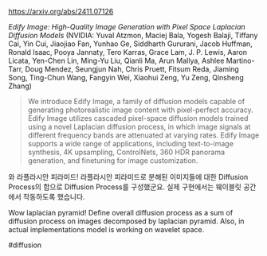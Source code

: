 https://arxiv.org/abs/2411.07126

*Edify Image: High-Quality Image Generation with Pixel Space Laplacian Diffusion Models* (NVIDIA: Yuval Atzmon, Maciej Bala, Yogesh Balaji, Tiffany Cai, Yin Cui, Jiaojiao Fan, Yunhao Ge, Siddharth Gururani, Jacob Huffman, Ronald Isaac, Pooya Jannaty, Tero Karras, Grace Lam, J. P. Lewis, Aaron Licata, Yen-Chen Lin, Ming-Yu Liu, Qianli Ma, Arun Mallya, Ashlee Martino-Tarr, Doug Mendez, Seungjun Nah, Chris Pruett, Fitsum Reda, Jiaming Song, Ting-Chun Wang, Fangyin Wei, Xiaohui Zeng, Yu Zeng, Qinsheng Zhang)

> We introduce Edify Image, a family of diffusion models capable of generating photorealistic image content with pixel-perfect accuracy. Edify Image utilizes cascaded pixel-space diffusion models trained using a novel Laplacian diffusion process, in which image signals at different frequency bands are attenuated at varying rates. Edify Image supports a wide range of applications, including text-to-image synthesis, 4K upsampling, ControlNets, 360 HDR panorama generation, and finetuning for image customization.

와 라플라시안 피라미드! 라플라시안 피라미드로 분해된 이미지들에 대한 Diffusion Process의 합으로 Diffusion Process를 구성했군요. 실제 구현에서는 웨이블릿 공간에서 작동하도록 했습니다.

<english>
Wow laplacian pyramid! Define overall diffusion process as a sum of diffusion process on images decomposed by laplacian pyramid. Also, in actual implementations model is working on wavelet space.
</english>

#diffusion 